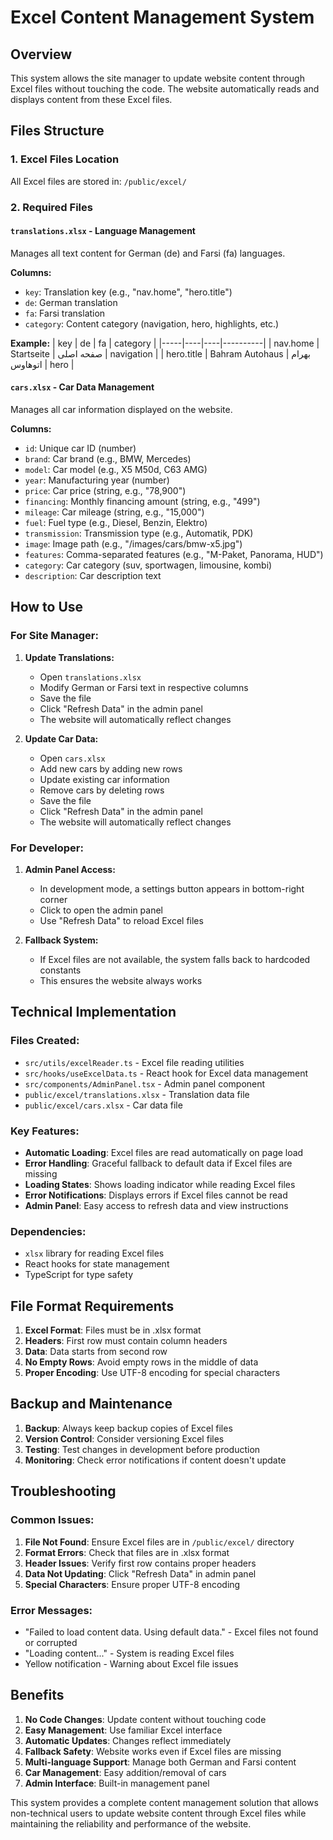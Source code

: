 # Excel Content Management System

## Overview
This system allows the site manager to update website content through Excel files without touching the code. The website automatically reads and displays content from these Excel files.

## Files Structure

### 1. Excel Files Location
All Excel files are stored in: `/public/excel/`

### 2. Required Files

#### `translations.xlsx` - Language Management
Manages all text content for German (de) and Farsi (fa) languages.

**Columns:**
- `key`: Translation key (e.g., "nav.home", "hero.title")
- `de`: German translation
- `fa`: Farsi translation
- `category`: Content category (navigation, hero, highlights, etc.)

**Example:**
| key | de | fa | category |
|-----|----|----|----------| 
| nav.home | Startseite | صفحه اصلی | navigation |
| hero.title | Bahram Autohaus | بهرام اتوهاوس | hero |

#### `cars.xlsx` - Car Data Management
Manages all car information displayed on the website.

**Columns:**
- `id`: Unique car ID (number)
- `brand`: Car brand (e.g., BMW, Mercedes)
- `model`: Car model (e.g., X5 M50d, C63 AMG)
- `year`: Manufacturing year (number)
- `price`: Car price (string, e.g., "78,900")
- `financing`: Monthly financing amount (string, e.g., "499")
- `mileage`: Car mileage (string, e.g., "15,000")
- `fuel`: Fuel type (e.g., Diesel, Benzin, Elektro)
- `transmission`: Transmission type (e.g., Automatik, PDK)
- `image`: Image path (e.g., "/images/cars/bmw-x5.jpg")
- `features`: Comma-separated features (e.g., "M-Paket, Panorama, HUD")
- `category`: Car category (suv, sportwagen, limousine, kombi)
- `description`: Car description text

## How to Use

### For Site Manager:

1. **Update Translations:**
   - Open `translations.xlsx`
   - Modify German or Farsi text in respective columns
   - Save the file
   - Click "Refresh Data" in the admin panel
   - The website will automatically reflect changes

2. **Update Car Data:**
   - Open `cars.xlsx`
   - Add new cars by adding new rows
   - Update existing car information
   - Remove cars by deleting rows
   - Save the file
   - Click "Refresh Data" in the admin panel
   - The website will automatically reflect changes

### For Developer:

1. **Admin Panel Access:**
   - In development mode, a settings button appears in bottom-right corner
   - Click to open the admin panel
   - Use "Refresh Data" to reload Excel files

2. **Fallback System:**
   - If Excel files are not available, the system falls back to hardcoded constants
   - This ensures the website always works

## Technical Implementation

### Files Created:
- `src/utils/excelReader.ts` - Excel file reading utilities
- `src/hooks/useExcelData.ts` - React hook for Excel data management
- `src/components/AdminPanel.tsx` - Admin panel component
- `public/excel/translations.xlsx` - Translation data file
- `public/excel/cars.xlsx` - Car data file

### Key Features:
- **Automatic Loading**: Excel files are read automatically on page load
- **Error Handling**: Graceful fallback to default data if Excel files are missing
- **Loading States**: Shows loading indicator while reading Excel files
- **Error Notifications**: Displays errors if Excel files cannot be read
- **Admin Panel**: Easy access to refresh data and view instructions

### Dependencies:
- `xlsx` library for reading Excel files
- React hooks for state management
- TypeScript for type safety

## File Format Requirements

1. **Excel Format**: Files must be in .xlsx format
2. **Headers**: First row must contain column headers
3. **Data**: Data starts from second row
4. **No Empty Rows**: Avoid empty rows in the middle of data
5. **Proper Encoding**: Use UTF-8 encoding for special characters

## Backup and Maintenance

1. **Backup**: Always keep backup copies of Excel files
2. **Version Control**: Consider versioning Excel files
3. **Testing**: Test changes in development before production
4. **Monitoring**: Check error notifications if content doesn't update

## Troubleshooting

### Common Issues:
1. **File Not Found**: Ensure Excel files are in `/public/excel/` directory
2. **Format Errors**: Check that files are in .xlsx format
3. **Header Issues**: Verify first row contains proper headers
4. **Data Not Updating**: Click "Refresh Data" in admin panel
5. **Special Characters**: Ensure proper UTF-8 encoding

### Error Messages:
- "Failed to load content data. Using default data." - Excel files not found or corrupted
- "Loading content..." - System is reading Excel files
- Yellow notification - Warning about Excel file issues

## Benefits

1. **No Code Changes**: Update content without touching code
2. **Easy Management**: Use familiar Excel interface
3. **Automatic Updates**: Changes reflect immediately
4. **Fallback Safety**: Website works even if Excel files are missing
5. **Multi-language Support**: Manage both German and Farsi content
6. **Car Management**: Easy addition/removal of cars
7. **Admin Interface**: Built-in management panel

This system provides a complete content management solution that allows non-technical users to update website content through Excel files while maintaining the reliability and performance of the website.
